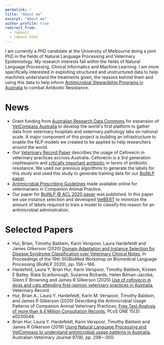 ```yaml
---
permalink: /
title: "About me"
excerpt: "About me"
author_profile: true
redirect_from: 
  - /about/
  - /about.html
---
```


I am currently a PhD candidate at the University of Melbourne doing a joint PhD in the fields of Natural Language Processing and Veterinary Epidemiology. My research interests fall within the fields of Natural Language Processing, Clinical Informatics and Machine Learning.  I am more specifically interested in exploiting structured and unstructured data to help machines understand the treatments given, the reasons behind them and using this data to help inform [Antimicrobial Stewardship Programs in Australia](https://www.ncas-australia.org/) to combat Antibiotic Resistance.

News
======
* Grant funding from [Australian Research Data Commons](https://ardc.edu.au/news/new-data-projects-will-help-transform-australian-research/) for expansion of [VetCompass Australia](https://www.vetcompass.com.au/) to develop the world's first platform to gather data from veterinary hospitals and veterinary pathology labs on national scale.  A major component of this project is building an infrastructure to enable the NLP models we created to be applied to help researchers around the world.
* Our [Veterinary Record Paper](https://bvajournals.onlinelibrary.wiley.com/doi/abs/10.1136/vr.105997) describes the usage of Cefovecin in veterinary practices accross Australia.  Cefovecin is a 3rd generation cephlasporin and [crtically important antibiotic](https://www.amr.gov.au/resources/importance-ratings-and-summary-antibacterial-uses-human-and-animal-health-australia) in terms of antibiotic resistance. We used our previous algorithms to generate the labels for this study and used this study to generate training data for our [BioNLP paper](https://www.aclweb.org/anthology/2020.bionlp-1.17/).
* [Antimicrobial Prescribing Guidelines](https://vetantibiotics.fvas.unimelb.edu.au/about/resources/) made available online for veterinarians in Companion Animal Practice.
* Our paper for [BioNLP @ ACL 2020 paper](https://www.aclweb.org/anthology/2020.bionlp-1.17/) was published.  In this paper we use instance selection and developed [VetBERT](https://github.com/havocy28/VetBERT) to minimize the amount of labels required to train a model to classify the reason for an antimicrobial administration.

Selected Papers
======

* Hur, Brian, Timothy Baldwin, Karin Verspoor, Laura Hardefeldt and James Gilkerson (2020) [Domain Adaptation and Instance Selection for Disease Syndrome Classification over Veterinary Clinical Notes](https://www.aclweb.org/anthology/2020.bionlp-1.17/), In Proceedings of the 19th SIGBioMed Workshop on Biomedical Language Processing (BioNLP 2020), pp. 156—166.
* Hardefeld, Laura Y, Brian Hur, Karin Verspoor, Timothy Baldwin, Kirsten E Bailey, Riata Scarborough, Suzanna Richards, Helen Bilman-Jacobe, Glenn F Browning and James R Gilkerson (2020) [Use of cefovecin in dogs and cats attending first-opinion veterinary practices in Australia](https://veterinaryrecord.bmj.com/content/early/2020/08/20/vr.105997#), Veterinary Record.
* Hur, Brian A., Laura Y. Hardefeldt, Karin M. Verspoor, Timothy Baldwin, and James R Gilkerson (2020) Describing the Antimicrobial Usage Patterns of Companion Animal Veterinary Practices; [Free Text Analysis of more than 4.4 Million Consultation Records](https://doi.org/10.1371/journal.pone.0230049), PLoS ONE 15(3): e0230049.
* Brian Hur, Laura Y. Hardefeldt, Karin Verspoor, Timothy Baldwin and James R Gilkerson (2019) [Using Natural Language Processing and VetCompass to understand antimicrobial usage patterns in Australia](https://pubmed.ncbi.nlm.nih.gov/31209869/), Australian Veterinary Journal 97(8), pp. 298—300.

